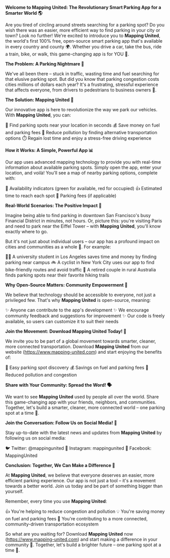 **Welcome to Mapping United: The Revolutionary Smart Parking App for a Smarter World 🌎**

Are you tired of circling around streets searching for a parking spot? Do you wish there was an easier, more efficient way to find parking in your city or town? Look no further! We're excited to introduce you to **Mapping United**, the world's first 100% free, open-source smart parking app that's available in every country and county 🌍. Whether you drive a car, take the bus, ride a train, bike, or walk, this game-changing app is for YOU 🚀.

**The Problem: A Parking Nightmare 🚗**

We've all been there – stuck in traffic, wasting time and fuel searching for that elusive parking spot. But did you know that parking congestion costs cities millions of dollars each year? It's a frustrating, stressful experience that affects everyone, from drivers to pedestrians to business owners 🤯.

**The Solution: Mapping United 🌟**

Our innovative app is here to revolutionize the way we park our vehicles. With **Mapping United**, you can:

📍 Find parking spots near your location in seconds
💰 Save money on fuel and parking fees
🔄 Reduce pollution by finding alternative transportation options
⏱️ Regain lost time and enjoy a stress-free driving experience

**How it Works: A Simple, Powerful App 📊**

Our app uses advanced mapping technology to provide you with real-time information about available parking spots. Simply open the app, enter your location, and voilà! You'll see a map of nearby parking options, complete with:

📍 Availability indicators (green for available, red for occupied)
👍 Estimated time to reach each spot
💸 Parking fees (if applicable)

**Real-World Scenarios: The Positive Impact 🌈**

Imagine being able to find parking in downtown San Francisco's busy Financial District in minutes, not hours. Or, picture this: you're visiting Paris and need to park near the Eiffel Tower – with **Mapping United**, you'll know exactly where to go.

But it's not just about individual users – our app has a profound impact on cities and communities as a whole 🌆. For example:

👩‍🎓 A university student in Los Angeles saves time and money by finding parking near campus
🚲 A cyclist in New York City uses our app to find bike-friendly routes and avoid traffic
👴 A retired couple in rural Australia finds parking spots near their favorite hiking trails

**Why Open-Source Matters: Community Empowerment 🌟**

We believe that technology should be accessible to everyone, not just a privileged few. That's why **Mapping United** is open-source, meaning:

✨ Anyone can contribute to the app's development
✨ We encourage community feedback and suggestions for improvement
✨ Our code is freely available, so users can customize it to suit their needs

**Join the Movement: Download Mapping United Today! 📱**

We invite you to be part of a global movement towards smarter, cleaner, more connected transportation. Download **Mapping United** from our website (https://www.mapping-united.com) and start enjoying the benefits of:

📍 Easy parking spot discovery
💰 Savings on fuel and parking fees
🔄 Reduced pollution and congestion

**Share with Your Community: Spread the Word! 🗣️**

We want to see **Mapping United** used by people all over the world. Share this game-changing app with your friends, neighbors, and communities. Together, let's build a smarter, cleaner, more connected world – one parking spot at a time 🔩.

**Join the Conversation: Follow Us on Social Media! 📱**

Stay up-to-date with the latest news and updates from **Mapping United** by following us on social media:

🐦 Twitter: @mappingunited
📸 Instagram: mappingunited
👥 Facebook: MappingUnited

**Conclusion: Together, We Can Make a Difference 💖**

At **Mapping United**, we believe that everyone deserves an easier, more efficient parking experience. Our app is not just a tool – it's a movement towards a better world. Join us today and be part of something bigger than yourself.

Remember, every time you use **Mapping United**:

👍 You're helping to reduce congestion and pollution
💡 You're saving money on fuel and parking fees
🌈 You're contributing to a more connected, community-driven transportation ecosystem

So what are you waiting for? Download **Mapping United** now (https://www.mapping-united.com) and start making a difference in your community 🚀. Together, let's build a brighter future – one parking spot at a time 💖.